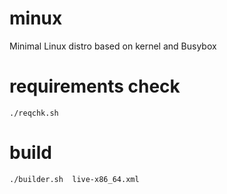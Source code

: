 # minux
Minimal Linux distro based on kernel and Busybox

# requirements check
`
./reqchk.sh
`

# build
`
./builder.sh  live-x86_64.xml
`
